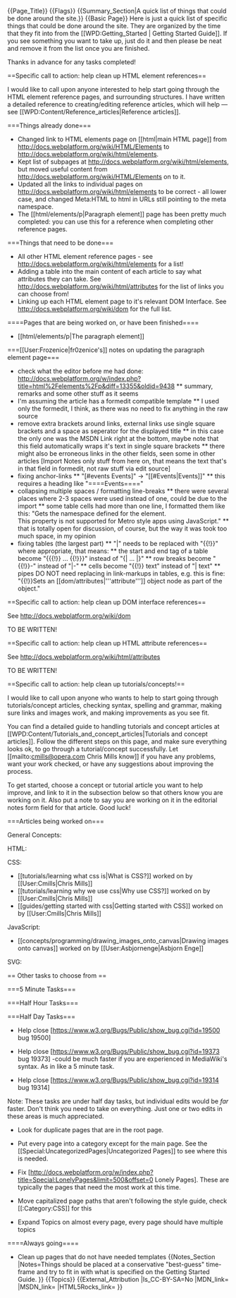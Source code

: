 {{Page_Title}}
{{Flags}}
{{Summary_Section|A quick list of things that could be done around the site.}}
{{Basic Page}}
Here is just a quick list of specific things that could be done around the site.  They are organized by the time that they fit into from the [[WPD:Getting_Started | Getting Started Guide]].  If you see something you want to take up, just do it and then please be neat and remove it from the list once you are finished.

Thanks in advance for any tasks completed!  

==Specific call to action: help clean up HTML element references==

I would like to call upon anyone interested to help start going through the HTML element reference pages, and surrounding structures. I have written a detailed reference to creating/editing reference articles, which will help — see [[WPD:Content/Reference_articles|Reference articles]].

===Things already done===

* Changed link to HTML elements page on [[html|main HTML page]] from http://docs.webplatform.org/wiki/HTML/Elements to http://docs.webplatform.org/wiki/html/elements.
* Kept list of subpages at http://docs.webplatform.org/wiki/html/elements, but moved useful content from http://docs.webplatform.org/wiki/HTML/Elements on to it.
* Updated all the links to individual pages on http://docs.webplatform.org/wiki/html/elements to be correct - all lower case, and changed Meta:HTML to html in URLs still pointing to the meta namespace.
* The [[html/elements/p|Paragraph element]] page has been pretty much completed: you can use this for a reference when completing other reference pages.

===Things that need to be done===

* All other HTML element reference pages - see http://docs.webplatform.org/wiki/html/elements for a list!
* Adding a table into the main content of each article to say what attributes they can take. See http://docs.webplatform.org/wiki/html/attributes for the list of links you can choose from!
* Linking up each HTML element page to it's relevant DOM Interface. See http://docs.webplatform.org/wiki/dom for the full list.

====Pages that are being worked on, or have been finished====

* [[html/elements/p|The paragraph element]]

===[[User:Frozenice|fr0zenice's]] notes on updating the paragraph element page===

* check what the editor before me had done: http://docs.webplatform.org/w/index.php?title=html%2Felements%2Fp&diff=13355&oldid=9438
** summary, remarks and some other stuff as it seems
* I'm assuming the article has a formedit compatible template
** I used only the formedit, I think, as there was no need to fix anything in the raw source
* remove extra brackets around links, external links use single square brackets and a space as seperator for the displayed title
** in this case the only one was the MSDN Link right at the bottom, maybe note that this field automatically wraps it's text in single square brackets
** there might also be erroneous links in the other fields, seen some in other articles
[Import Notes only stuff from here on, that means the text that's in that field in formedit, not raw stuff via edit source]
* fixing anchor-links
** "[#events Events]" -> "[[#Events|Events]]"
** this requires a heading like "====Events===="
* collapsing multiple spaces / formatting line-breaks
** there were several places where 2-3 spaces were used instead of one, could be due to the import
** some table cells had more than one line, I formatted them like this: "Gets the namespace defined for the element.<br>This property is not supported for Metro style apps using JavaScript."
** that is totally open for discussion, of course, but the way it was took too much space, in my opinion
* fixing tables (the largest part)
** "|" needs to be replaced with "{{!}}" where appropriate, that means:
** the start and end tag of a table become "{{{!}} ... {{!}}}" instead of "{| ... |}"
** row breaks become "{{!}}-" instead of "|-"
** cells become "{{!}} text" instead of "| text"
** pipes DO NOT need replacing in link-markups in tables, e.g. this is fine: "{{!}}Sets an [[dom/attributes|'''attribute''']] object node as part of the object."

==Specific call to action: help clean up DOM interface references==

See http://docs.webplatform.org/wiki/dom

<p class="note">TO BE WRITTEN!</p>

==Specific call to action: help clean up HTML attribute references==

See http://docs.webplatform.org/wiki/html/attributes

<p class="note">TO BE WRITTEN!</p>

==Specific call to action: help clean up tutorials/concepts!==

I would like to call upon anyone who wants to help to start going through tutorials/concept articles, checking syntax, spelling and grammar, making sure links and images work, and making improvements as you see fit.

You can find a detailed guide to handling tutorials and concept articles at [[WPD:Content/Tutorials_and_concept_articles|Tutorials and concept articles]]. Follow the different steps on this page, and make sure everything looks ok, to go through a tutorial/concept successfully. Let [[mailto:cmills@opera.com Chris Mills know]] if you have any problems, want your work checked, or have any suggestions about improving the process.

To get started, choose a concept or tutorial article you want to help improve, and link to it in the subsection below so that others know you are working on it. Also put a note to say you are working on it in the editorial notes form field for that article. Good luck!

===Articles being worked on===

General Concepts:

HTML:

CSS:

* [[tutorials/learning what css is|What is CSS?]] worked on by [[User:Cmills|Chris Mills]]
* [[tutorials/learning why we use css|Why use CSS?]] worked on by [[User:Cmills|Chris Mills]]
* [[guides/getting started with css|Getting started with CSS]] worked on by [[User:Cmills|Chris Mills]]

JavaScript:

* [[concepts/programming/drawing_images_onto_canvas|Drawing images onto canvas]] worked on by [[User:Asbjornenge|Asbjorn Enge]]

SVG:

== Other tasks to choose from ==

===5 Minute Tasks===


===Half Hour Tasks===


===Half Day Tasks===

* Help close [https://www.w3.org/Bugs/Public/show_bug.cgi?id=19500 bug 19500]

* Help close [https://www.w3.org/Bugs/Public/show_bug.cgi?id=19373 bug 19373] -could be much faster if you are experienced in MediaWiki's syntax.  As in like a 5 minute task.

* Help close [https://www.w3.org/Bugs/Public/show_bug.cgi?id=19314 bug 19314]

Note:  These tasks are under half day tasks, but individual edits would be *far* faster.  Don't think you need to take on everything.  Just one or two edits in these areas is much appreciated.

* Look for duplicate pages that are in the root page.

* Put every page into a category except for the main page.  See the [[Special:UncategorizedPages|Uncategorized Pages]] to see where this is needed.

* Fix [http://docs.webplatform.org/w/index.php?title=Special:LonelyPages&limit=500&offset=0 Lonely Pages].   These are typically the pages that need the most work at this time.

* Move capitalized page paths that aren't following the style guide, check [[:Category:CSS]] for this

* Expand Topics on almost every page, every page should have multiple topics


====Always going====

* Clean up pages that do not have needed templates
{{Notes_Section
|Notes=Things should be placed at a conservative "best-guess" time-frame and try to fit in with what is specified on the Getting Started Guide.
}}
{{Topics}}
{{External_Attribution
|Is_CC-BY-SA=No
|MDN_link=
|MSDN_link=
|HTML5Rocks_link=
}}